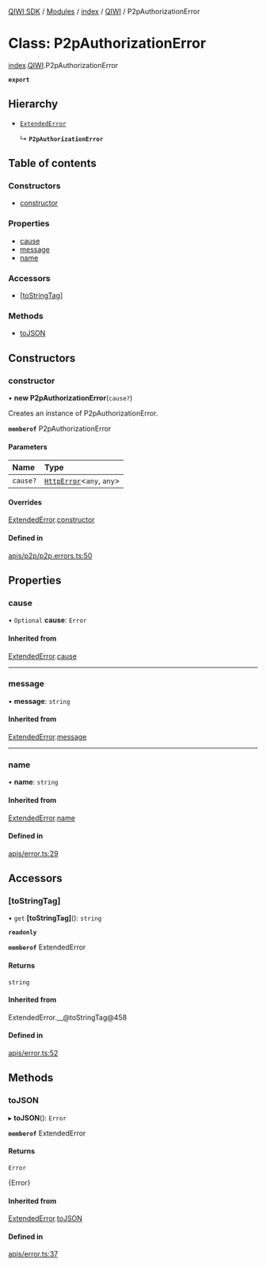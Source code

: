 [QIWI SDK](../README.md) / [Modules](../modules.md) / [index](../modules/index.md) / [QIWI](../modules/index.QIWI.md) / P2pAuthorizationError

# Class: P2pAuthorizationError

[index](../modules/index.md).[QIWI](../modules/index.QIWI.md).P2pAuthorizationError

**`export`**

## Hierarchy

- [`ExtendedError`](index._internal_.ExtendedError.md)

  ↳ **`P2pAuthorizationError`**

## Table of contents

### Constructors

- [constructor](index.QIWI.P2pAuthorizationError.md#constructor)

### Properties

- [cause](index.QIWI.P2pAuthorizationError.md#cause)
- [message](index.QIWI.P2pAuthorizationError.md#message)
- [name](index.QIWI.P2pAuthorizationError.md#name)

### Accessors

- [[toStringTag]](index.QIWI.P2pAuthorizationError.md#[tostringtag])

### Methods

- [toJSON](index.QIWI.P2pAuthorizationError.md#tojson)

## Constructors

### constructor

• **new P2pAuthorizationError**(`cause?`)

Creates an instance of P2pAuthorizationError.

**`memberof`** P2pAuthorizationError

#### Parameters

| Name | Type |
| :------ | :------ |
| `cause?` | [`HttpError`](index.QIWI.HttpError.md)<`any`, `any`\> |

#### Overrides

[ExtendedError](index._internal_.ExtendedError.md).[constructor](index._internal_.ExtendedError.md#constructor)

#### Defined in

[apis/p2p/p2p.errors.ts:50](https://github.com/AlexXanderGrib/node-qiwi-sdk/blob/8834c22/src/apis/p2p/p2p.errors.ts#L50)

## Properties

### cause

• `Optional` **cause**: `Error`

#### Inherited from

[ExtendedError](index._internal_.ExtendedError.md).[cause](index._internal_.ExtendedError.md#cause)

___

### message

• **message**: `string`

#### Inherited from

[ExtendedError](index._internal_.ExtendedError.md).[message](index._internal_.ExtendedError.md#message)

___

### name

• **name**: `string`

#### Inherited from

[ExtendedError](index._internal_.ExtendedError.md).[name](index._internal_.ExtendedError.md#name)

#### Defined in

[apis/error.ts:29](https://github.com/AlexXanderGrib/node-qiwi-sdk/blob/8834c22/src/apis/error.ts#L29)

## Accessors

### [toStringTag]

• `get` **[toStringTag]**(): `string`

**`readonly`**

**`memberof`** ExtendedError

#### Returns

`string`

#### Inherited from

ExtendedError.\_\_@toStringTag@458

#### Defined in

[apis/error.ts:52](https://github.com/AlexXanderGrib/node-qiwi-sdk/blob/8834c22/src/apis/error.ts#L52)

## Methods

### toJSON

▸ **toJSON**(): `Error`

**`memberof`** ExtendedError

#### Returns

`Error`

{Error}

#### Inherited from

[ExtendedError](index._internal_.ExtendedError.md).[toJSON](index._internal_.ExtendedError.md#tojson)

#### Defined in

[apis/error.ts:37](https://github.com/AlexXanderGrib/node-qiwi-sdk/blob/8834c22/src/apis/error.ts#L37)
